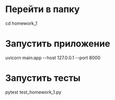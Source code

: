 # Перейти в папку
cd homework_1
# Запустить приложение
uvicorn main:app --host 127.0.0.1 --port 8000
# Запустить тесты
pytest test_homework_1.py